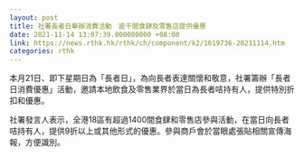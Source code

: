 ```yaml
---
layout: post
title: 社署長者日舉辦消費活動　逾千間食肆及零售店提供優惠
date: 2021-11-14 13:07:39.000000000 +08:00
link: https://news.rthk.hk/rthk/ch/component/k2/1619736-20211114.htm
categories: rthk
---
```


本月21日、即下星期日為「長者日」，為向長者表達關懷和敬意，社署籌辦「長者日消費優惠」活動，邀請本地飲食及零售業界於當日為長者咭持有人，提供特別折扣和優惠。
 
社署發言人表示，全港18區有超過1400間食肆和零售店參與活動，在當日向長者咭持有人，提供9折以上或其他形式的優惠。參與商戶會於當眼處張貼相關宣傳海報，方便識別。
